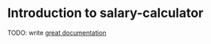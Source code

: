 # Introduction to salary-calculator

TODO: write [great documentation](http://jacobian.org/writing/what-to-write/)
